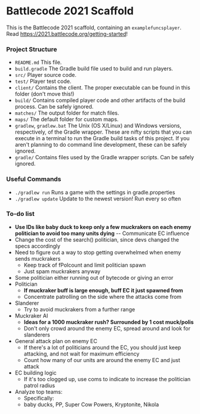 # Battlecode 2021 Scaffold

This is the Battlecode 2021 scaffold, containing an `examplefuncsplayer`. Read https://2021.battlecode.org/getting-started!

### Project Structure

- `README.md`
    This file.
- `build.gradle`
    The Gradle build file used to build and run players.
- `src/`
    Player source code.
- `test/`
    Player test code.
- `client/`
    Contains the client. The proper executable can be found in this folder (don't move this!)
- `build/`
    Contains compiled player code and other artifacts of the build process. Can be safely ignored.
- `matches/`
    The output folder for match files.
- `maps/`
    The default folder for custom maps.
- `gradlew`, `gradlew.bat`
    The Unix (OS X/Linux) and Windows versions, respectively, of the Gradle wrapper. These are nifty scripts that you can execute in a terminal to run the Gradle build tasks of this project. If you aren't planning to do command line development, these can be safely ignored.
- `gradle/`
    Contains files used by the Gradle wrapper scripts. Can be safely ignored.


### Useful Commands

- `./gradlew run`
    Runs a game with the settings in gradle.properties
- `./gradlew update`
    Update to the newest version! Run every so often


### To-do list

- **Use IDs like baby duck to keep only a few muckrakers on each enemy politician to avoid too many units dying**
-- Communicate EC influence
- Change the cost of the search() politician, since devs changed the specs accordingly
- Need to figure out a way to stop getting overwhelmed when enemy sends muckrakers
    - Keep track of fPolcount and limit politician spawn
    - Just spam muckrakers anyway
- Some politician either running out of bytecode or giving an error
- Politician
    - **If muckraker buff is large enough, buff EC it just spawned from**
    - Concentrate patrolling on the side where the attacks come from
- Slanderer
    - Try to avoid muckrakers from a further range
- Muckraker AI
    - **Ideas for a 1000 muckraker rush? Surrounded by 1 cost muck/polis**
    - Don't only crowd around the enemy EC, spread around and look for slanderers
- General attack plan on enemy EC
    - If there's a lot of politicians around the EC, you should just keep attacking, and not wait for maximum efficiency
    - Count how many of our units are around the enemy EC and just attack
- EC building logic
    - If it's too clogged up, use coms to indicate to increase the politician patrol radius
- Analyze top teams:
    - Specifically:
    - baby ducks, PP, Super Cow Powers, Kryptonite, Nikola